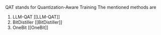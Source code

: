 QAT stands for Quantization-Aware Training
The mentioned methods are
1. LLM-QAT [[LLM-QAT]]
2. BitDistiller [[BitDistiller]]
3. OneBit [[OneBit]]